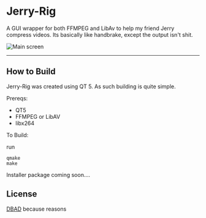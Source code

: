 # Jerry-Rig

A GUI wrapper for both FFMPEG and LibAv to help my friend Jerry compress videos. Its basically like handbrake, except the output isn't shit.

![Main screen](https://www.random-hackery.net/gitImages/Jerry-Rig/jrMain.png) 


***
## How to Build
Jerry-Rig was created using QT 5. As such building is quite simple. 

Prereqs:
- QT5
- FFMPEG or LibAV
- libx264

To Build:

run

	qmake
	make

Installer package coming soon....


## License
[DBAD](https://github.com/philsturgeon/dbad/blob/master/LICENSE-en.md) because reasons